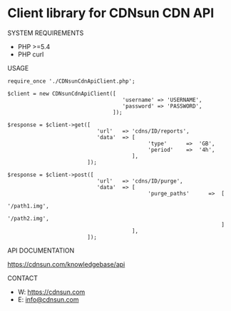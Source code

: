 # Client library for CDNsun CDN API

SYSTEM REQUIREMENTS

* PHP >=5.4
* PHP curl

USAGE

```
require_once './CDNsunCdnApiClient.php';

$client = new CDNsunCdnApiClient([
                                    'username' => 'USERNAME', 
                                    'password' => 'PASSWORD',
                                 ]);

$response = $client->get([   
                            'url'   => 'cdns/ID/reports',
                            'data'  => [
                                            'type'      =>  'GB',
                                            'period'    =>  '4h',
                                       ],
                         ]);

$response = $client->post([   
                            'url'   => 'cdns/ID/purge',
                            'data'  => [
                                            'purge_paths'      =>  [ 
                                                                        '/path1.img',
                                                                        '/path2.img', 
                                                                   ]        
                                       ],
                         ]);
```

API DOCUMENTATION

https://cdnsun.com/knowledgebase/api

CONTACT

* W: https://cdnsun.com
* E: info@cdnsun.com  